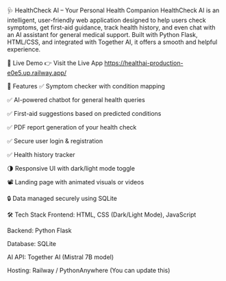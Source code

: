 🩺 HealthCheck AI – Your Personal Health Companion
HealthCheck AI is an intelligent, user-friendly web application designed to help users check symptoms, get first-aid guidance, track health history, and even chat with an AI assistant for general medical support. Built with Python Flask, HTML/CSS, and integrated with Together AI, it offers a smooth and helpful experience.

🔗 Live Demo
👉 Visit the Live App  https://healthai-production-e0e5.up.railway.app/

🚀 Features
✅ Symptom checker with condition mapping

✅ AI-powered chatbot for general health queries

✅ First-aid suggestions based on predicted conditions

✅ PDF report generation of your health check

✅ Secure user login & registration

✅ Health history tracker

🌗 Responsive UI with dark/light mode toggle

📽️ Landing page with animated visuals or videos

🔒 Data managed securely using SQLite

🛠️ Tech Stack
Frontend: HTML, CSS (Dark/Light Mode), JavaScript

Backend: Python Flask

Database: SQLite

AI API: Together AI (Mistral 7B model)

Hosting: Railway / PythonAnywhere (You can update this)
